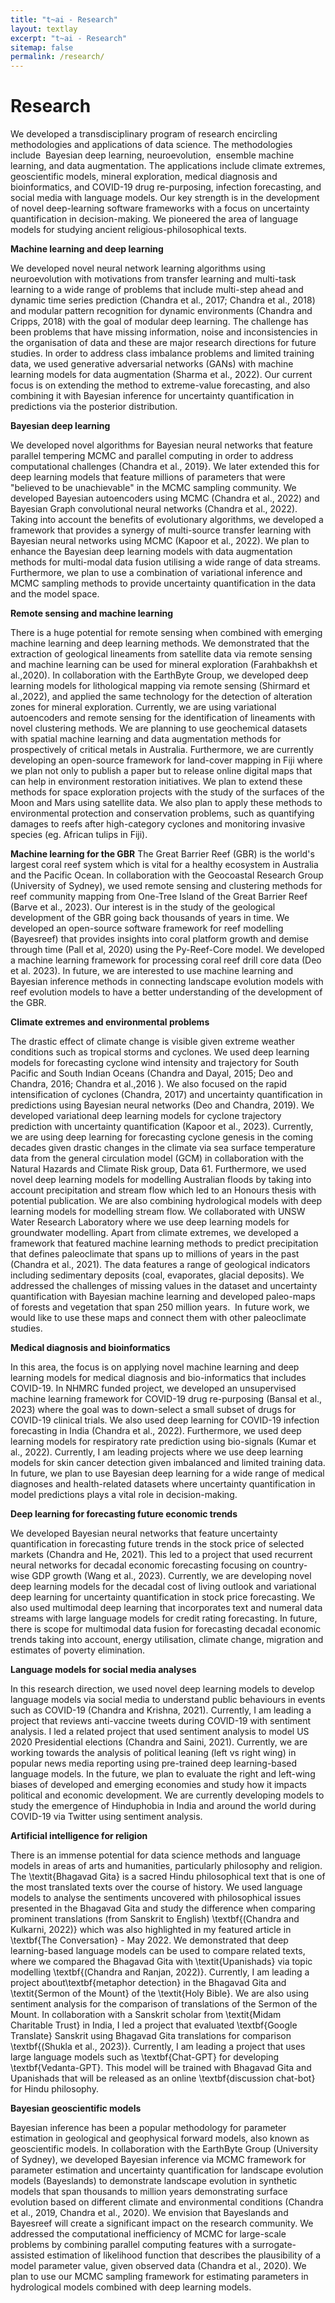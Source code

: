 ```yaml
---
title: "t~ai - Research"
layout: textlay
excerpt: "t~ai - Research"
sitemap: false
permalink: /research/
---
```


# Research 


We developed a transdisciplinary  program of research encircling methodologies and applications of data science.  The methodologies include  Bayesian deep learning, neuroevolution,  ensemble machine  learning, and data augmentation. The applications include climate extremes, geoscientific models, mineral exploration, medical diagnosis and bioinformatics, and COVID-19 drug re-purposing, infection forecasting, and social media  with language models. Our key strength is in the development of novel deep-learning software frameworks with a focus on uncertainty quantification in decision-making. We pioneered the area of language models for studying ancient religious-philosophical texts.  
 
**Machine learning and deep learning**

We developed novel neural network learning algorithms using neuroevolution with motivations from transfer learning and multi-task learning to a wide range of  problems that include multi-step ahead and dynamic time series prediction (Chandra et al., 2017;  Chandra et al., 2018)  and modular pattern recognition for dynamic environments (Chandra and Cripps, 2018) with the goal of modular deep learning. The challenge has been  problems that have missing information, noise and inconsistencies in the organisation of data and these are major research directions for future studies. In order to address class imbalance problems and limited training data, we used generative adversarial networks (GANs) with machine learning models  for  data augmentation  (Sharma et al., 2022). Our current focus is on extending the  method to  extreme-value forecasting, and also combining  it with Bayesian inference for  uncertainty quantification in predictions via the posterior distribution.

 **Bayesian deep learning**
 
We developed novel algorithms for Bayesian neural networks that feature parallel tempering MCMC and parallel computing in order to address computational challenges   (Chandra et al., 2019}. We later extended this for  deep learning models  that feature millions of parameters that were "believed to be unachievable"  in the MCMC sampling community.  We developed Bayesian autoencoders using MCMC (Chandra et al., 2022) and Bayesian Graph convolutional neural networks  (Chandra et al., 2022). Taking into account the benefits of evolutionary algorithms, we developed a framework that provides a synergy of multi-source transfer learning with Bayesian neural networks using MCMC  (Kapoor et al., 2022).   We plan to enhance the Bayesian deep learning models  with data  augmentation methods for multi-modal data fusion utilising a wide range of data streams. Furthermore, we plan to use a combination of variational inference and MCMC sampling methods to provide uncertainty quantification in the data and the model space.


**Remote sensing and machine learning**

There is a huge potential for remote  sensing when combined with emerging machine learning and deep learning methods. We demonstrated that the extraction of geological lineaments from   satellite data via  remote sensing and machine learning  can be used for mineral exploration  (Farahbakhsh et al.,2020). In collaboration with the   EarthByte Group, we developed deep learning models for lithological mapping  via remote sensing  (Shirmard et al.,2022), and applied the same technology for the detection of alteration zones for mineral exploration.   Currently, we are using variational autoencoders and remote sensing for the identification of lineaments  with novel clustering methods. We are planning to use geochemical datasets with spatial machine learning and data augmentation methods for prospectively of critical metals in Australia.  Furthermore, we are currently developing  an open-source framework for land-cover mapping in Fiji where we plan not only to publish a paper but to release online digital maps that can help in  environment restoration initiatives. We plan  to extend these methods for space exploration projects with the study of the  surfaces of the Moon and Mars using satellite data. We also plan to apply these methods to environmental protection and conservation problems, such as quantifying damages to reefs after high-category cyclones and   monitoring invasive species (eg. African tulips in Fiji). 

**Machine learning for the GBR**
The Great Barrier Reef (GBR) is the world's largest coral reef system which is vital for a healthy ecosystem in Australia and the Pacific Ocean.  In collaboration with the  Geocoastal Research  Group (University of Sydney), we used remote sensing and clustering methods for  reef community mapping from One-Tree Island of the  Great Barrier Reef (Barve et al., 2023). Our interest is in the study of the geological development of the GBR going back thousands of years in time. We developed an open-source software framework   for reef modelling (Bayesreef) that provides insights into  coral platform growth and demise through time  (Pall et al, 2020) using the Py-Reef-Core model.  We developed a machine learning framework for processing coral reef drill core data (Deo et al. 2023). In future, we are interested to use machine learning and Bayesian inference methods in connecting landscape evolution models with reef evolution models to have a better understanding of the development of the GBR. 

**Climate extremes and environmental problems**

The drastic effect of climate change is visible given extreme weather conditions such as tropical storms and cyclones. We used deep learning models for forecasting cyclone wind intensity and trajectory for South Pacific and South Indian Oceans  (Chandra and Dayal, 2015; Deo and Chandra, 2016; Chandra et al.,2016 ). We also focused on the rapid intensification of cyclones  (Chandra, 2017) and  uncertainty quantification in predictions using Bayesian neural networks  (Deo and Chandra, 2019). We developed  variational deep learning models for cyclone trajectory prediction with uncertainty quantification  (Kapoor et al., 2023). Currently, we are using deep learning  for forecasting cyclone genesis in the coming decades  given drastic changes in the climate via sea surface  temperature data from the general circulation model (GCM) in collaboration with the  Natural Hazards and Climate Risk group, Data 61.  Furthermore, we used novel deep learning models for modelling Australian floods by taking into account precipitation and stream flow which led to an Honours thesis with potential publication. We are also combining hydrological models with deep learning models for modelling stream flow.  We   collaborated with UNSW  Water Research Laboratory where we use deep learning models for groundwater modelling.  Apart from climate extremes, we developed a framework that featured machine learning methods to predict precipitation that defines paleoclimate that spans up to  millions of years in the past (Chandra et al., 2021). The data features a range of geological indicators including sedimentary deposits (coal, evaporates, glacial deposits). We addressed the challenges of missing values in the dataset and   uncertainty quantification   with Bayesian machine learning and  developed paleo-maps of forests and vegetation that span 250 million years.  In future work, we would like to use these maps and connect them with other paleoclimate studies.
    
    
**Medical diagnosis and bioinformatics**

In this area,  the focus is on applying novel machine learning and deep learning models for medical diagnosis and  bio-informatics  that includes COVID-19.  In  NHMRC funded project, we  developed  an unsupervised  machine learning framework for  COVID-19  drug re-purposing (Bansal et al., 2023) where the goal was to down-select a small subset of drugs for COVID-19 clinical trials. We also used deep learning for COVID-19  infection forecasting in India (Chandra et al., 2022). Furthermore, we used deep learning models for  respiratory rate prediction using bio-signals  (Kumar et al., 2022). Currently, I am leading projects where we   use deep learning models for skin cancer detection given  imbalanced and limited training data. In future, we plan to use Bayesian deep learning for a wide range of medical diagnoses and health-related datasets where uncertainty quantification in model predictions plays a vital role in decision-making. 

**Deep learning for forecasting future economic trends**

We developed  Bayesian neural networks that  feature uncertainty quantification in forecasting  future trends in the stock price of selected markets   (Chandra and He, 2021). This led to a project that used recurrent neural networks for decadal economic forecasting focusing on country-wise  GDP growth  (Wang et al., 2023). Currently,  we are developing  novel deep learning models  for the decadal cost of living outlook and variational deep learning for uncertainty quantification in stock price forecasting. We also used multimodal deep learning that incorporates text and numeral data streams with large language models for credit rating forecasting.  In future, there is scope for multimodal data fusion for forecasting decadal economic trends taking into account, energy utilisation, climate change, migration and estimates of poverty elimination. 


**Language models for social media analyses**

In this research direction, we used novel deep learning models to develop language models via social media to understand public behaviours in events such as COVID-19 (Chandra and Krishna, 2021). Currently, I am leading a project that reviews anti-vaccine tweets during COVID-19 with sentiment analysis. I led a related project that used sentiment analysis  to model US 2020 Presidential elections  (Chandra and Saini, 2021). Currently, we are working towards the  analysis of  political leaning (left vs right wing) in popular news media reporting using pre-trained deep learning-based language models. In the future, we plan to evaluate the right and left-wing biases of developed and emerging economies and study how it impacts political and economic development.   We are currently developing models to study the emergence of Hinduphobia in India and around the world during COVID-19 via Twitter using sentiment analysis.  

   
**Artificial intelligence for religion**

There is an immense potential for data science methods and language models   in areas of arts and humanities, particularly philosophy and religion. The \textit{Bhagavad Gita} is a sacred Hindu  philosophical text that is one of the most translated texts over the course of history. We used language models to analyse the sentiments uncovered with philosophical issues presented in the Bhagavad Gita and study the difference when comparing prominent translations (from Sanskrit to English)  \textbf{(Chandra and Kulkarni, 2022)} which was also highlighted in my featured article in   \textbf{The Conversation} - May 2022. We demonstrated  that  deep learning-based language models  can be used to compare  related texts, where we compared  the Bhagavad Gita with \textit{Upanishads} via topic modelling  \textbf{(Chandra and Ranjan, 2022)}. Currently, I am leading a project about\textbf{metaphor detection} in  the Bhagavad Gita and \textit{Sermon of the Mount} of the \textit{Holy Bible}. We are also using  sentiment analysis for  the comparison of translations of the Sermon of the Mount. In collaboration with a Sanskrit scholar from \textit{Midam Charitable Trust} in India, I led a project that evaluated \textbf{Google Translate} Sanskrit using Bhagavad Gita translations for comparison \textbf{(Shukla et al., 2023)}. Currently, I am leading a project that uses large language models such as \textbf{Chat-GPT} for developing \textbf{Vedanta-GPT}. This model will be trained with Bhagavad Gita and Upanishads that will be released as an online \textbf{discussion chat-bot} for Hindu philosophy. 


**Bayesian geoscientific models**
 
Bayesian inference has been a popular methodology for parameter estimation in geological and geophysical forward models, also known as geoscientific models. In collaboration with the  EarthByte Group (University of Sydney), we developed   Bayesian inference  via MCMC framework for parameter estimation and uncertainty quantification for landscape evolution models (Bayeslands) to demonstrate landscape  evolution in synthetic models that span thousands to million years demonstrating surface evolution based on different climate and environmental conditions   (Chandra et al., 2019, Chandra et al., 2020).    We envision that Bayeslands and Bayesreef will create a significant impact on the research community.  We addressed the computational inefficiency of  MCMC for large-scale problems by combining parallel computing features with a surrogate-assisted estimation of likelihood function that describes the plausibility of a model parameter value, given observed data (Chandra et al., 2020). We plan to  use our MCMC sampling framework for estimating parameters in  hydrological models combined with deep learning models.

 
